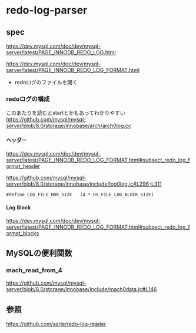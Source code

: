 # redo-log-parser

## spec

https://dev.mysql.com/doc/dev/mysql-server/latest/PAGE_INNODB_REDO_LOG.html

https://dev.mysql.com/doc/dev/mysql-server/latest/PAGE_INNODB_REDO_LOG_FORMAT.html

* redoログのファイルを開く

### redoログの構成

このあたりを読むとstartとかもあってわかりやすい
https://github.com/mysql/mysql-server/blob/8.0/storage/innobase/arch/arch0log.cc

#### ヘッダー
https://dev.mysql.com/doc/dev/mysql-server/latest/PAGE_INNODB_REDO_LOG_FORMAT.html#subsect_redo_log_format_header

https://github.com/mysql/mysql-server/blob/8.0/storage/innobase/include/log0log.ic#L296-L311

```
#define LOG_FILE_HDR_SIZE   (4 * OS_FILE_LOG_BLOCK_SIZE)
```
#### Log Block
https://dev.mysql.com/doc/dev/mysql-server/latest/PAGE_INNODB_REDO_LOG_FORMAT.html#subsect_redo_log_format_blocks

## MySQLの便利関数
### mach_read_from_4
https://github.com/mysql/mysql-server/blob/8.0/storage/innobase/include/mach0data.ic#L146


## 参照
https://github.com/azrle/redo-log-reader

